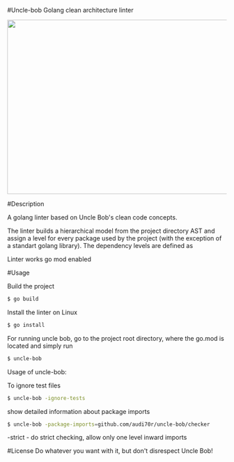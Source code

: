 #Uncle-bob
Golang clean architecture linter

<img src="https://habrastorage.org/files/938/553/6f2/9385536f2f3649fdba1cf361dce6480a.jpg" width="700" height="400">

#Description

A golang linter based on Uncle Bob's clean code concepts.

The linter builds a hierarchical model from the project directory AST and assign a level for every 
package used by the project (with the exception of a standart golang library). The dependency 
levels are defined as 

Linter works go mod enabled

#Usage

Build the project
```bash
$ go build
```

Install the linter on Linux
```bash
$ go install
```

For running uncle bob, go to the project root directory, 
where the go.mod is located and simply run
```bash
$ uncle-bob
```

Usage of uncle-bob:


To ignore test files
```bash
$ uncle-bob -ignore-tests
```

show detailed information about package imports
```bash
$ uncle-bob -package-imports=github.com/audi70r/uncle-bob/checker
``` 

-strict - do strict checking, allow only one level inward imports

#License
Do whatever you want with it, but don't disrespect Uncle Bob!